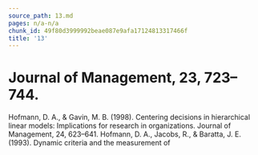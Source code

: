 ```yaml
---
source_path: 13.md
pages: n/a-n/a
chunk_id: 49f80d3999992beae087e9afa17124813317466f
title: '13'
---
```

# Journal of Management, 23, 723–744.

Hofmann, D. A., & Gavin, M. B. (1998). Centering decisions in hierarchical linear models: Implications for research in organizations. Journal of Management, 24, 623–641. Hofmann, D. A., Jacobs, R., & Baratta, J. E. (1993). Dynamic criteria and the measurement of
